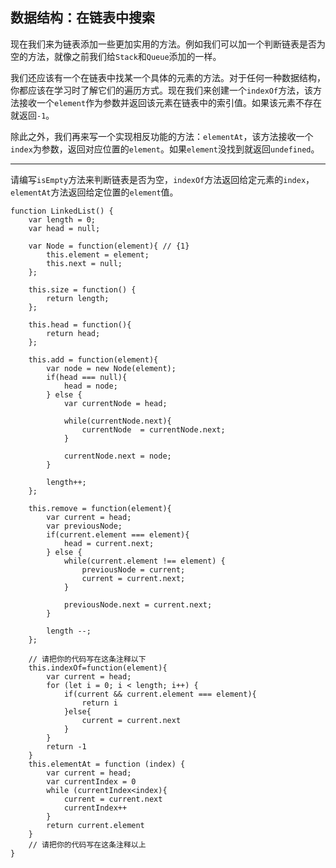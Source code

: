 ## 数据结构：在链表中搜索

现在我们来为链表添加一些更加实用的方法。例如我们可以加一个判断链表是否为空的方法，就像之前我们给`Stack`和`Queue`添加的一样。

我们还应该有一个在链表中找某一个具体的元素的方法。对于任何一种数据结构，你都应该在学习时了解它们的遍历方式。现在我们来创建一个`indexOf`方法，该方法接收一个`element`作为参数并返回该元素在链表中的索引值。如果该元素不存在就返回`-1`。

除此之外，我们再来写一个实现相反功能的方法：`elementAt`，该方法接收一个`index`为参数，返回对应位置的`element`。如果`element`没找到就返回`undefined`。



------



请编写`isEmpty`方法来判断链表是否为空，`indexOf`方法返回给定元素的`index`，`elementAt`方法返回给定位置的`element`值。

```
function LinkedList() {
    var length = 0;
    var head = null;

    var Node = function(element){ // {1} 
        this.element = element;
        this.next = null;
    };

    this.size = function() {
        return length;
    };

    this.head = function(){
        return head;
    };

    this.add = function(element){
        var node = new Node(element);
        if(head === null){
            head = node;
        } else {
            var currentNode = head;

            while(currentNode.next){
                currentNode  = currentNode.next;
            }

            currentNode.next = node;
        }

        length++;
    };

    this.remove = function(element){
        var current = head;
        var previousNode;
        if(current.element === element){
            head = current.next;
        } else {
            while(current.element !== element) {
                previousNode = current;
                current = current.next;
            }

            previousNode.next = current.next;
        }

        length --;
    };

    // 请把你的代码写在这条注释以下
    this.indexOf=function(element){
        var current = head;
        for (let i = 0; i < length; i++) {
            if(current && current.element === element){
                return i
            }else{
                current = current.next
            }
        }
        return -1
    }
    this.elementAt = function (index) {
        var current = head;
        var currentIndex = 0
        while (currentIndex<index){
            current = current.next
            currentIndex++
        }
        return current.element
    }
    // 请把你的代码写在这条注释以上
}
```

